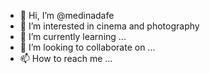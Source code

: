- 👋 Hi, I’m @medinadafe
- 👀 I’m interested in cinema and photography
- 🌱 I’m currently learning ...
- 💞️ I’m looking to collaborate on ...
- 📫 How to reach me ...

<!---
medinadafe/medinadafe is a ✨ special ✨ repository because its `README.md` (this file) appears on your GitHub profile.
You can click the Preview link to take a look at your changes.
--->
